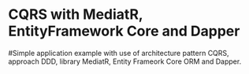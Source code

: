 # CQRS with MediatR, EntityFramework Core and Dapper

#Simple application example with use of architecture pattern CQRS, approach DDD, library MediatR, Entity Frameork Core ORM and Dapper.
